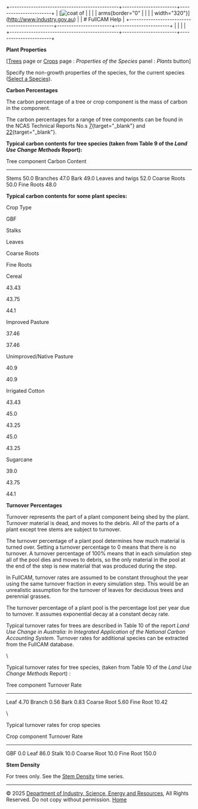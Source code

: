 +----------------------------------------------+-----------------------+-----------------------+
| [![coat of                                   |                       | [](index.htm)         |
| arms](imgs/DISER-inline_Mono.png){border="0" |                       |                       |
| width="320"}](http://www.industry.gov.au)    |                       | # FullCAM Help        |
+----------------------------------------------+-----------------------+-----------------------+
|                                              |                       |                       |
+----------------------------------------------+-----------------------+-----------------------+

**Plant Properties**

\[[Trees](215_Trees.htm) page or [Crops](216_Crops.htm) page :
*Properties of the Species* panel : *Plants* button\]

Specify the non-growth properties of the species, for the current
species ([Select a Species](56_Select%20a%20Species.htm)).

**Carbon Percentages**

The carbon percentage of a tree or crop component is the mass of carbon
in the component.

The carbon percentages for a range of tree components can be found in
the NCAS Technical Reports No.s
[7](reps/TR7%20Carbon%20Content%20of%20Woody%20Roots%20Revised%20Analysis%20and%20a%20Comparison%20with%20Woody%20Shoot%20Components%20(Revision%201).pdf){target="_blank"}
and
[22](reps/TR22%20Carbon%20Contents%20of%20Above-Ground%20Tissues%20of%20Forest%20and%20Woodland%20Trees.pdf){target="_blank"}.

**Typical carbon contents for tree species (taken from Table 9 of the
*Land Use Change Methods* Report):**

  Tree component      Carbon Content
  ------------------ ----------------
  Stems                    50.0
  Branches                 47.0
  Bark                     49.0
  Leaves and twigs         52.0
  Coarse Roots             50.0
  Fine Roots               48.0

**Typical carbon contents for some plant species:**

Crop Type

GBF

Stalks

Leaves

Coarse Roots

Fine Roots

Cereal

43.43

43.75

44.1

Improved Pasture

37.46

37.46

Unimproved/Native Pasture

40.9

40.9

Irrigated Cotton

43.43

45.0

43.25

45.0

43.25

Sugarcane

39.0

43.75

44.1

**Turnover Percentages**

Turnover represents the part of a plant component being shed by the
plant. Turnover material is dead, and moves to the debris. All of the
parts of a plant except tree stems are subject to turnover.

The turnover percentage of a plant pool determines how much material is
turned over. Setting a turnover percentage to 0 means that there is no
turnover. A turnover percentage of 100% means that in each simulation
step all of the pool dies and moves to debris, so the only material in
the pool at the end of the step is new material that was produced during
the step.

In FullCAM, turnover rates are assumed to be constant throughout the
year using the same turnover fraction in every simulation step. This
would be an unrealistic assumption for the turnover of leaves for
deciduous trees and perennial grasses.

The turnover percentage of a plant pool is the percentage lost per year
due to turnover. It assumes exponential decay at a constant decay rate.

Typical turnover rates for trees are described in Table 10 of the report
*Land Use Change in Australia: In Integrated Application of the National
Carbon Accounting System*. Turnover rates for additional species can be
extracted from the FullCAM database.

\

Typical turnover rates for tree species, (taken from Table 10 of the
*Land Use Change Methods* Report) :

  Tree component    Turnover Rate
  ---------------- ---------------
  Leaf                  4.70
  Branch                0.56
  Bark                  0.83
  Coarse Root           5.60
  Fine Root             10.42

\

Typical turnover rates for crop species

  Crop component    Turnover Rate
  ---------------- ---------------
  GBF                    0.0
  Leaf                  86.0
  Stalk                 10.0
  Coarse Root           10.0
  Fine Root             150.0

**Stem Density**

For trees only. See the [Stem Density](9_Stem%20Density.htm) time
series.

------------------------------------------------------------------------

© 2025 [Department of Industry, Science, Energy and
Resources](http://www.industry.gov.au "Department of Industry, Science, Energy and Resources"),
All Rights Reserved. Do not copy without permission.
[Home](index.htm "help index")
